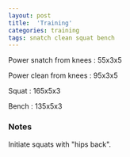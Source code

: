 ```yaml
---
layout: post
title:  'Training'
categories: training
tags: snatch clean squat bench
---
```


Power snatch from knees   :   55x3x5

Power clean from knees    :   95x3x5

Squat   :   165x5x3

Bench   :   135x5x3


### Notes

Initiate squats with "hips back".
